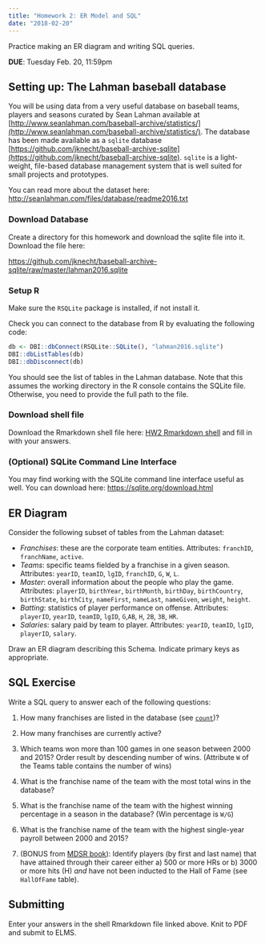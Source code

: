 ```yaml
---
title: "Homework 2: ER Model and SQL"
date: "2018-02-20"
---
```


Practice making an ER diagram and writing SQL queries.

**DUE**: Tuesday Feb. 20, 11:59pm

<!--more-->

## Setting up: The Lahman baseball database

You will be using data from a very useful database on baseball teams, players and seasons curated by Sean Lahman available at [http://www.seanlahman.com/baseball-archive/statistics/](http://www.seanlahman.com/baseball-archive/statistics/). The database has been made available as a `sqlite` database [https://github.com/jknecht/baseball-archive-sqlite](https://github.com/jknecht/baseball-archive-sqlite). `sqlite` is a light-weight, file-based database management system that is well suited for small projects and prototypes.

You can read more about the dataset here: http://seanlahman.com/files/database/readme2016.txt

### Download Database

Create a directory for this homework and download the sqlite file into it.
Download the file here:

https://github.com/jknecht/baseball-archive-sqlite/raw/master/lahman2016.sqlite

### Setup R

Make sure the `RSQLite` package is installed, if not install it.

Check you can connect to the database from R by evaluating the following code:

```r
db <- DBI::dbConnect(RSQLite::SQLite(), "lahman2016.sqlite")
DBI::dbListTables(db)
DBI::dbDisconnect(db)
```

You should see the list of tables in the Lahman database. Note that this assumes the working directory in the R console contains the SQLite file. Otherwise, you need to provide the full path to the file.

### Download shell file

Download the Rmarkdown shell file here: [HW2 Rmarkdown shell](/misc/hw2_er-sql.Rmd) and fill in with your answers. 

### (Optional) SQLite Command Line Interface

You may find working with the SQLite command line interface useful as well. You can download here:
https://sqlite.org/download.html

## ER Diagram

Consider the following subset of tables from the Lahman dataset:

- _Franchises_: these are the corporate team entities. Attributes: `franchID`, `franchName`, `active`. 
- _Teams_: specific teams fielded by a franchise in a given season. Attributes: `yearID`, `teamID`, `lgID`, `franchID`, `G`, `W`, `L`.
- _Master_: overall information about the people who play the game. Attributes: `playerID`, `birthYear`, `birthMonth`, `birthDay`, `birthCountry`, `birthState`, `birthCity`, `nameFirst`, `nameLast`, `nameGiven`, `weight`, `height`.
- _Batting_: statistics of player performance on offense. Attributes: `playerID`, `yearID`, `teamID`, `lgID`, `G`,`AB`, `H`, `2B`, `3B`, `HR`.
- _Salaries_: salary paid by team to player. Attributes: `yearID`, `teamID`, `lgID`, `playerID`, `salary`.

Draw an ER diagram describing this Schema. Indicate primary keys as appropriate.

## SQL Exercise

Write a SQL query to answer each of the following questions:

1) How many franchises are listed in the database (see [`count`](https://sqlite.org/lang_aggfunc.html#count))?

2) How many franchises are currently active?

3) Which teams won more than 100 games in one season between 2000 and 2015? Order result by descending number of wins. (Attribute `W` of the Teams table contains the number of wins)

4) What is the franchise name of the team with the most total wins in the database?

5) What is the franchise name of the team with the highest winning percentage in a season in the database? (Win percentage is `W/G`)

6) What is the franchise name of the team with the highest single-year payroll between 2000 and 2015?

7) (BONUS from [MDSR book](https://mdsr-book.github.io/)): Identify players (by first and last name) that have attained through their career either a) 500 or more HRs or b) 3000 or more hits (H) _and_ have not been inducted to the Hall of Fame (see `HallOfFame` table).

## Submitting

Enter your answers in the shell Rmarkdown file linked above. Knit to PDF and submit to ELMS.


